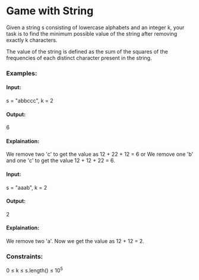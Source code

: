 # Game with String
Given a string s consisting of lowercase alphabets and an integer k, your task is to find the minimum possible value of the string after removing exactly k characters.

The value of the string is defined as the sum of the squares of the frequencies of each distinct character present in the string.

### Examples:
#### Input:
s = "abbccc", k = 2
#### Output: 
6
#### Explaination:
We remove two 'c' to get the value as 12 + 22 + 12 = 6 or We remove one 'b' and one 'c' to get the value 12 + 12 + 22 = 6.

#### Input: 
s = "aaab", k = 2
#### Output: 
2
#### Explaination:
We remove two 'a'. Now we get the value as 12 + 12 = 2.

### Constraints:
0 ≤ k ≤ s.length() ≤ $`10^5`$ 

